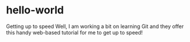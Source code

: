 # hello-world
Getting up to speed
Well, I am working a bit on learning Git and they offer this handy web-based tutorial for me to get up to speed!
